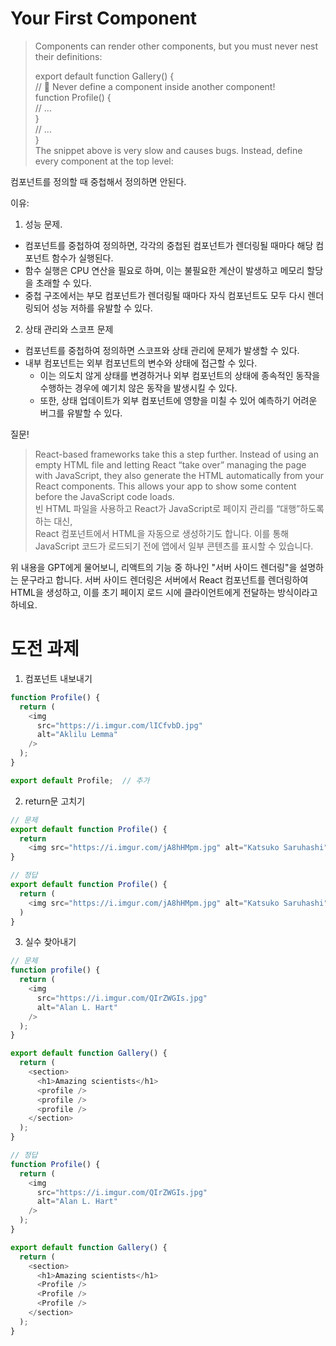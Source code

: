 # Your First Component

>  Components can render other components, but you must never nest their definitions:  
>  
>  export default function Gallery() {  
>   // 🔴 Never define a component inside another component!  
>   function Profile() {  
>     // ...  
>   }  
>   // ...  
> }  
> The snippet above is very slow and causes bugs. Instead, define every component at the top level:  

컴포넌트를 정의할 때 중첩해서 정의하면 안된다.  
  
이유:  
1. 성능 문제.
- 컴포넌트를 중첩하여 정의하면, 각각의 중첩된 컴포넌트가 렌더링될 때마다 해당 컴포넌트 함수가 실행된다.
- 함수 실행은 CPU 연산을 필요로 하며, 이는 불필요한 계산이 발생하고 메모리 할당을 초래할 수 있다. 
- 중첩 구조에서는 부모 컴포넌트가 렌더링될 때마다 자식 컴포넌트도 모두 다시 렌더링되어 성능 저하를 유발할 수 있다.
2. 상태 관리와 스코프 문제  
- 컴포넌트를 중첩하여 정의하면 스코프와 상태 관리에 문제가 발생할 수 있다. 
- 내부 컴포넌트는 외부 컴포넌트의 변수와 상태에 접근할 수 있다. 
  - 이는 의도치 않게 상태를 변경하거나 외부 컴포넌트의 상태에 종속적인 동작을 수행하는 경우에 예기치 않은 동작을 발생시킬 수 있다.
  - 또한, 상태 업데이트가 외부 컴포넌트에 영향을 미칠 수 있어 예측하기 어려운 버그를 유발할 수 있다.

질문!

> React-based frameworks take this a step further. Instead of using an empty HTML file and letting React “take over” managing the page with JavaScript, they also generate the HTML automatically from your React components. This allows your app to show some content before the JavaScript code loads.  
> 빈 HTML 파일을 사용하고 React가 JavaScript로 페이지 관리를 “대행”하도록 하는 대신,  
> React 컴포넌트에서 HTML을 자동으로 생성하기도 합니다. 이를 통해 JavaScript 코드가 로드되기 전에 앱에서 일부 콘텐츠를 표시할 수 있습니다.

위 내용을 GPT에게 물어보니, 리액트의 기능 중 하나인 "서버 사이드 렌더링"을 설명하는 문구라고 합니다. 서버 사이드 렌더링은 서버에서 React 컴포넌트를 렌더링하여 HTML을 생성하고, 이를 초기 페이지 로드 시에 클라이언트에게 전달하는 방식이라고 하네요.

# 도전 과제

1. 컴포넌트 내보내기 

```js
function Profile() {
  return (
    <img
      src="https://i.imgur.com/lICfvbD.jpg"
      alt="Aklilu Lemma"
    />
  );
}

export default Profile;  // 추가
```

2. return문 고치기

```js
// 문제
export default function Profile() {
  return 
    <img src="https://i.imgur.com/jA8hHMpm.jpg" alt="Katsuko Saruhashi" />;
}

// 정답
export default function Profile() {
  return (
    <img src="https://i.imgur.com/jA8hHMpm.jpg" alt="Katsuko Saruhashi" />
  )
}
```

3. 실수 찾아내기

```js
// 문제
function profile() {
  return (
    <img
      src="https://i.imgur.com/QIrZWGIs.jpg"
      alt="Alan L. Hart"
    />
  );
}

export default function Gallery() {
  return (
    <section>
      <h1>Amazing scientists</h1>
      <profile />
      <profile />
      <profile />
    </section>
  );
}

// 정답
function Profile() {
  return (
    <img
      src="https://i.imgur.com/QIrZWGIs.jpg"
      alt="Alan L. Hart"
    />
  );
}

export default function Gallery() {
  return (
    <section>
      <h1>Amazing scientists</h1>
      <Profile />
      <Profile />
      <Profile />
    </section>
  );
}
```

